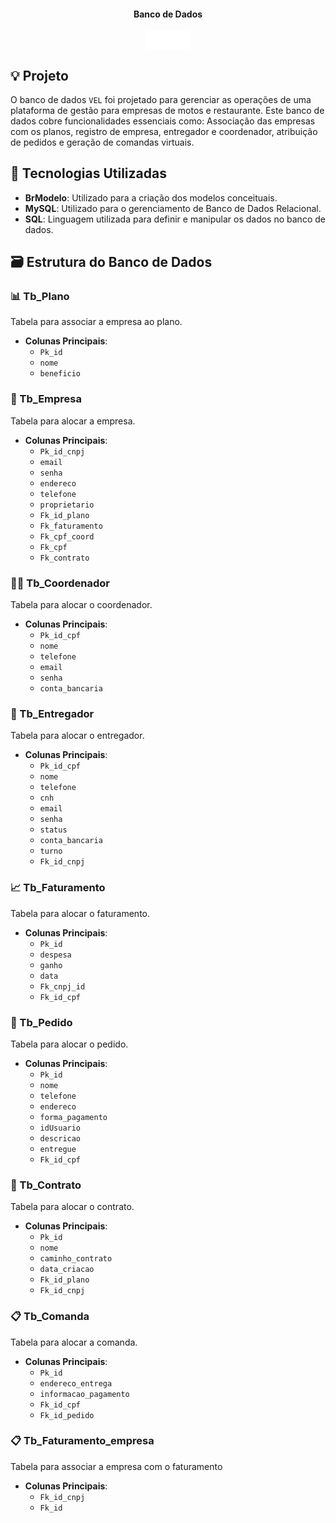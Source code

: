 
<div align="center">
  <h4>Banco de Dados</h4>
  <img src="Vel.png" width="70px" align="center">
</div>

## 💡 Projeto

O banco de dados `VEL` foi projetado para gerenciar as operações de uma plataforma de gestão para empresas de motos e restaurante. Este banco de dados cobre funcionalidades essenciais como: Associação das empresas com os planos, registro de empresa, entregador e coordenador, atribuição de pedidos e geração de comandas virtuais.

## 🔧 Tecnologias Utilizadas

- **BrModelo**: Utilizado para a criação dos modelos conceituais.
- **MySQL**: Utilizado para o gerenciamento de Banco de Dados Relacional.
- **SQL**: Linguagem utilizada para definir e manipular os dados no banco de dados.

## 🗃️ Estrutura do Banco de Dados

### 📊 Tb_Plano
Tabela para associar a empresa ao plano.

- **Colunas Principais**:
  - `Pk_id`
  - `nome`
  - `beneficio`

### 🏢 Tb_Empresa
Tabela para alocar a empresa.

- **Colunas Principais**:
  - `Pk_id_cnpj`
  - `email`
  - `senha`
  - `endereco`
  - `telefone`
  - `proprietario`
  - `Fk_id_plano`
  - `Fk_faturamento`
  - `Fk_cpf_coord`
  - `Fk_cpf`
  - `Fk_contrato`

### 👨‍💼 Tb_Coordenador
Tabela para alocar o coordenador.

- **Colunas Principais**:
  - `Pk_id_cpf`
  - `nome`
  - `telefone`
  - `email`
  - `senha`
  - `conta_bancaria`

### 🛵 Tb_Entregador
Tabela para alocar o entregador.

- **Colunas Principais**:
  - `Pk_id_cpf`
  - `nome`
  - `telefone`
  - `cnh`
  - `email`
  - `senha`
  - `status`
  - `conta_bancaria`
  - `turno`
  - `Fk_id_cnpj`

### 📈 Tb_Faturamento
Tabela para alocar o faturamento.

- **Colunas Principais**:
  - `Pk_id`
  - `despesa`
  - `ganho`
  - `data`
  - `Fk_cnpj_id`
  - `Fk_id_cpf`

### 🛒 Tb_Pedido
Tabela para alocar o pedido.

- **Colunas Principais**:
  - `Pk_id`
  - `nome`
  - `telefone`
  - `endereco`
  - `forma_pagamento`
  - `idUsuario`
  - `descricao`
  - `entregue`
  - `Fk_id_cpf`

### 📄 Tb_Contrato
Tabela para alocar o contrato.

- **Colunas Principais**:
  - `Pk_id`
  - `nome`
  - `caminho_contrato`
  - `data_criacao`
  - `Fk_id_plano`
  - `Fk_id_cnpj`

### 📋 Tb_Comanda
Tabela para alocar a comanda.
- **Colunas Principais**:
  - `Pk_id`
  - `endereco_entrega`
  - `informacao_pagamento`
  - `Fk_id_cpf`
  - `Fk_id_pedido`

### 📋 Tb_Faturamento_empresa
Tabela para associar a empresa com o faturamento
- **Colunas Principais**:
  - `Fk_id_cnpj`
  - `Fk_id`
